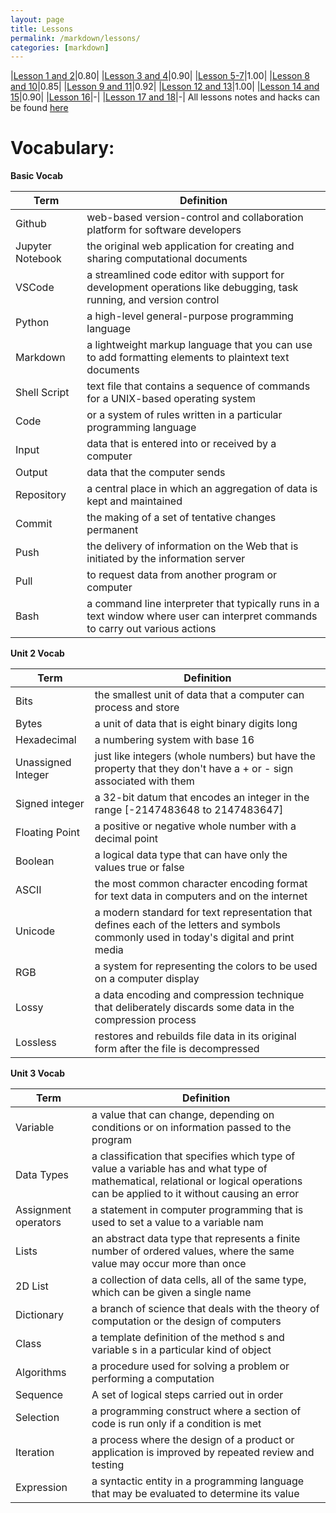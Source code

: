 ```yaml
---
layout: page
title: Lessons 
permalink: /markdown/lessons/
categories: [markdown]
---
```


|[Lesson 1 and 2](https://paravsalaniwal.github.io/firstrepo/2022/11/29/LessonHacks.html#Lessons-1-and-2)|0.80|
|[Lesson 3 and 4](https://paravsalaniwal.github.io/firstrepo/2022/11/29/LessonHacks.html#Lessons-3-and-4)|0.90|
|[Lesson 5-7](https://paravsalaniwal.github.io/firstrepo/2022/11/29/LessonHacks.html#Lessons-5,-6,-and-7)|1.00|
|[Lesson 8 and 10](https://paravsalaniwal.github.io/firstrepo/2022/11/29/LessonHacks.html#Lessons-8-and-10)|0.85|
|[Lesson 9 and 11](https://paravsalaniwal.github.io/firstrepo/2022/11/29/LessonHacks.html#Lessons-9-and-11)|0.92|
|[Lesson 12 and 13](https://paravsalaniwal.github.io/firstrepo/2022/11/29/LessonHacks.html#Lessons-12-and-13)|1.00|
|[Lesson 14 and 15](https://paravsalaniwal.github.io/firstrepo/2022/11/29/LessonHacks.html#Lessons-14-and-15)|0.90|
|[Lesson 16](https://paravsalaniwal.github.io/firstrepo/2022/11/29/LessonHacks.html#Lesson-16)|-|
|[Lesson 17 and 18](https://paravsalaniwal.github.io/firstrepo/2022/11/29/LessonHacks.html#Lessons-17-and-18)|-|
All lessons notes and hacks can be found [here](https://paravsalaniwal.github.io/firstrepo/2022/11/29/LessonHacks.html)

# Vocabulary:

**Basic Vocab**

| **Term** | **Definition** |
|-|-|
| Github | web-based version-control and collaboration platform for software developers |
| Jupyter Notebook | the original web application for creating and sharing computational documents |
| VSCode | a streamlined code editor with support for development operations like debugging, task running, and version control |
| Python | a high-level general-purpose programming language |
| Markdown | a lightweight markup language that you can use to add formatting elements to plaintext text documents |
| Shell Script | text file that contains a sequence of commands for a UNIX-based operating system |
| Code |  or a system of rules written in a particular programming language |
| Input | data that is entered into or received by a computer |
| Output | data that the computer sends |
| Repository | a central place in which an aggregation of data is kept and maintained |
| Commit | the making of a set of tentative changes permanent |
| Push | the delivery of information on the Web that is initiated by the information server |
| Pull | to request data from another program or computer |
| Bash | a command line interpreter that typically runs in a text window where user can interpret commands to carry out various actions |


**Unit 2 Vocab**

| **Term** | **Definition** |
|-|-|
| Bits | the smallest unit of data that a computer can process and store |
| Bytes | a unit of data that is eight binary digits long |
| Hexadecimal | a numbering system with base 16 |
| Unassigned Integer | just like integers (whole numbers) but have the property that they don't have a + or - sign associated with them |
| Signed integer | a 32-bit datum that encodes an integer in the range [-2147483648 to 2147483647] |
| Floating Point | a positive or negative whole number with a decimal point |
| Boolean | a logical data type that can have only the values true or false |
| ASCII | the most common character encoding format for text data in computers and on the internet |
| Unicode | a modern standard for text representation that defines each of the letters and symbols commonly used in today's digital and print media |
| RGB | a system for representing the colors to be used on a computer display |
| Lossy | a data encoding and compression technique that deliberately discards some data in the compression process |
| Lossless | restores and rebuilds file data in its original form after the file is decompressed |


**Unit 3 Vocab**

| **Term** | **Definition** |
|-|-|
| Variable | a value that can change, depending on conditions or on information passed to the program |
| Data Types | a classification that specifies which type of value a variable has and what type of mathematical, relational or logical operations can be applied to it without causing an error |
| Assignment operators | a statement in computer programming that is used to set a value to a variable nam |
| Lists | an abstract data type that represents a finite number of ordered values, where the same value may occur more than once |
| 2D List | a collection of data cells, all of the same type, which can be given a single name |
| Dictionary | a branch of science that deals with the theory of computation or the design of computers |
| Class | a template definition of the method s and variable s in a particular kind of object |
| Algorithms | a procedure used for solving a problem or performing a computation |
| Sequence | A set of logical steps carried out in order |
| Selection | a programming construct where a section of code is run only if a condition is met |
| Iteration | a process where the design of a product or application is improved by repeated review and testing |
| Expression | a syntactic entity in a programming language that may be evaluated to determine its value |